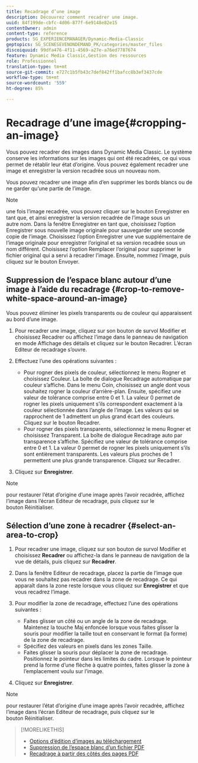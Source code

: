 ```yaml
---
title: Recadrage d’une image
description: Découvrez comment recadrer une image.
uuid: 84f199de-cbfc-4d06-877f-6e9148e82e15
contentOwner: admin
content-type: reference
products: SG_EXPERIENCEMANAGER/Dynamic-Media-Classic
geptopics: SG_SCENESEVENONDEMAND_PK/categories/master_files
discoiquuid: 99dfa476-4f11-4569-a27e-a76ed7787674
feature: Dynamic Media Classic,Gestion des ressources
role: Professionnel
translation-type: tm+mt
source-git-commit: e727c1b5fb43c7def842ff1bafcc8b3ef3437cde
workflow-type: tm+mt
source-wordcount: '559'
ht-degree: 85%

---
```



# Recadrage d’une image{#cropping-an-image}

Vous pouvez recadrer des images dans Dynamic Media Classic. Le système conserve les informations sur les images qui ont été recadrées, ce qui vous permet de rétablir leur état d’origine. Vous pouvez également recadrer une image et enregistrer la version recadrée sous un nouveau nom.

Vous pouvez recadrer une image afin d’en supprimer les bords blancs ou de ne garder qu’une partie de l’image.

>[!NOTE]
>
>une fois l’image recadrée, vous pouvez cliquer sur le bouton Enregistrer en tant que, et ainsi enregistrer la version recadrée de l’image sous un autre nom. Dans la fenêtre Enregistrer en tant que, choisissez l’option Enregistrer sous nouvelle image originale pour sauvegarder une seconde copie de l’image. Choisissez l’option Enregistrer une vue supplémentaire de l’image originale pour enregistrer l’original et sa version recadrée sous un nom différent. Choisissez l’option Remplacer l’original pour supprimer le fichier original qui a servi à recadrer l’image. Ensuite, nommez l’image, puis cliquez sur le bouton Envoyer.

## Suppression de l’espace blanc autour d’une image à l’aide du recadrage  {#crop-to-remove-white-space-around-an-image}

Vous pouvez éliminer les pixels transparents ou de couleur qui apparaissent au bord d’une image.

1. Pour recadrer une image, cliquez sur son bouton de survol Modifier et choisissez Recadrer ou affichez l’image dans le panneau de navigation en mode Affichage des détails et cliquez sur le bouton Recadrer. L’écran Editeur de recadrage s’ouvre.
1. Effectuez l’une des opérations suivantes :

   * Pour rogner des pixels de couleur, sélectionnez le menu Rogner et choisissez Couleur. La boîte de dialogue Recadrage automatique par couleur s’affiche. Dans le menu Coin, choisissez un angle dont vous souhaitez rogner la couleur d’arrière-plan. Ensuite, spécifiez une valeur de tolérance comprise entre 0 et 1. La valeur 0 permet de rogner les pixels uniquement s’ils correspondent exactement à la couleur sélectionnée dans l’angle de l’image. Les valeurs qui se rapprochent de 1 admettent un plus grand écart des couleurs. Cliquez sur le bouton Recadrer.
   * Pour rogner des pixels transparents, sélectionnez le menu Rogner et choisissez Transparent. La boîte de dialogue Recadrage auto par transparence s’affiche. Spécifiez une valeur de tolérance comprise entre 0 et 1. La valeur 0 permet de rogner les pixels uniquement s’ils sont entièrement transparents. Les valeurs plus proches de 1 permettent une plus grande transparence. Cliquez sur Recadrer.

1. Cliquez sur **Enregistrer**.

>[!NOTE]
>
>pour restaurer l’état d’origine d’une image après l’avoir recadrée, affichez l’image dans l’écran Editeur de recadrage, puis cliquez sur le bouton Réinitialiser.

## Sélection d’une zone à recadrer  {#select-an-area-to-crop}

1. Pour recadrer une image, cliquez sur son bouton de survol Modifier et choisissez **Recadrer** ou affichez-la dans le panneau de navigation de la vue de détails, puis cliquez sur **Recadrer**.

1. Dans la fenêtre Editeur de recadrage, placez la partie de l’image que vous ne souhaitez pas recadrer dans la zone de recadrage. Ce qui apparaît dans la zone reste lorsque vous cliquez sur **Enregistrer** et que vous recadrez l’image.
1. Pour modifier la zone de recadrage, effectuez l’une des opérations suivantes :

   * Faites glisser un côté ou un angle de la zone de recadrage. Maintenez la touche Maj enfoncée lorsque vous faites glisser la souris pour modifier la taille tout en conservant le format (la forme) de la zone de recadrage.
   * Spécifiez des valeurs en pixels dans les zones Taille.
   * Faites glisser la souris pour déplacer la zone de recadrage. Positionnez le pointeur dans les limites du cadre. Lorsque le pointeur prend la forme d’une flèche à quatre pointes, faites glisser la zone à l’emplacement voulu sur l’image.

1. Cliquez sur **Enregistrer**.

>[!NOTE]
>
>pour restaurer l’état d’origine d’une image après l’avoir recadrée, affichez l’image dans l’écran Editeur de recadrage, puis cliquez sur le bouton Réinitialiser.

>[!MORELIKETHIS]
>
>* [Options d’édition d’images au téléchargement](image-editing-options-upload.md#image-editing-options-at-upload)
>* [Suppression de l’espace blanc d’un fichier PDF](pdfs.md#cropping_white_space_from_a_pdf_file)
>* [Recadrage à partir des côtés des pages PDF](pdfs.md#cropping_from_the_sides_of_pdf_pages)

